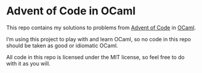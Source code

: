 # Advent of Code in OCaml

This repo contains my solutions to problems from [Advent of Code](https://adventofcode.com) in
[OCaml](https://ocaml.org).

I’m using this project to play with and learn OCaml, so no code in this repo should be taken as good
or idiomatic OCaml.

All code in this repo is licensed under the MIT license, so feel free to do with it as you will.
